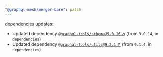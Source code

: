 ```yaml
---
"@graphql-mesh/merger-bare": patch
---
```

dependencies updates:
  - Updated dependency [`@graphql-tools/schema@9.0.16` ↗︎](https://www.npmjs.com/package/@graphql-tools/schema/v/9.0.16) (from `9.0.14`, in `dependencies`)
  - Updated dependency [`@graphql-tools/utils@9.2.1` ↗︎](https://www.npmjs.com/package/@graphql-tools/utils/v/9.2.1) (from `9.1.4`, in `dependencies`)
